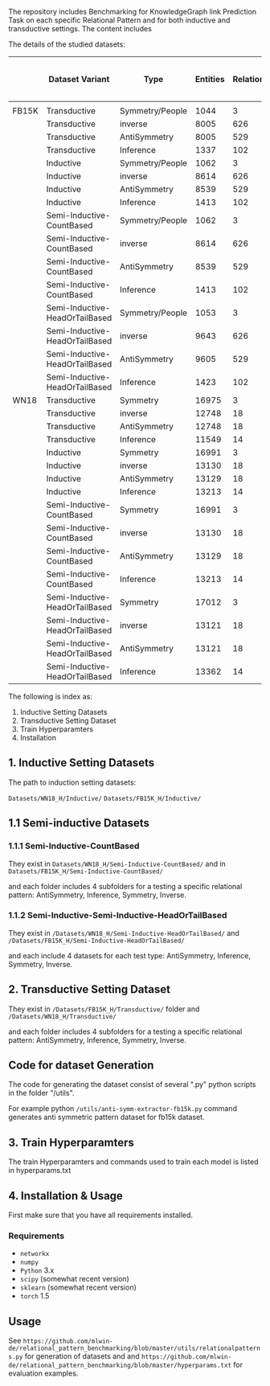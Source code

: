 
The repository includes Benchmarking for KnowledgeGraph link Prediction Task on each specific Relational Pattern and for both inductive and transductive settings.
The content includes





The details of the studied datasets:

|       | Dataset Variant                 | Type            |  Entities | Relations | Nodes In Graph | Edges In Graph | Avg Degree Of Graph | Dimension Of Graph | Strongly Connected Components |
|------|-----------------|---------------|---------------|---------------|-------------|-------------|---------------|--------------|------------|
                             |
| FB15K | Transductive                   | Symmetry/People | 1044           | 3               | 1044         | 2508         | 4                | 2508             | 142                         |
|       | Transductive                   | inverse         | 8005           | 626             | 8005         | 26457        | 6                | 26457            | 224                         |
|       | Transductive                   | AntiSymmetry    | 8005           | 529             | 8005         | 13277        | 3                | 13277            | 5050                        |
|       | Transductive                   | Inference       | 1337           | 102             | 1337         | 1072         | 1                | 1072             | 1313                        |
|       | Inductive                      | Symmetry/People | 1062           | 3               | 1062         | 2066         | 3                | 2066             | 328                         |
|       | Inductive                      | inverse         | 8614           | 626             | 8614         | 20256        | 4                | 20256            | 778                         |
|       | Inductive                      | AntiSymmetry    | 8539           | 529             | 8539         | 10102        | 2                | 10102            | 7247                        |
|       | Inductive                      | Inference       | 1413           | 102             | 1413         | 1065         | 1                | 1065             | 1397                        |
|       | Semi-Inductive-CountBased      | Symmetry/People | 1062           | 3               | 1062         | 2084         | 3                | 2084             | 319                         |
|       | Semi-Inductive-CountBased      | inverse         | 8614           | 626             | 8614         | 20907        | 4                | 20907            | 740                         |
|       | Semi-Inductive-CountBased      | AntiSymmetry    | 8539           | 529             | 8539         | 10407        | 2                | 10407            | 7117                        |
|       | Semi-Inductive-CountBased      | Inference       | 1413           | 102             | 1413         | 1110         | 1                | 1110             | 1389                        |
|       | Semi-Inductive-HeadOrTailBased | Symmetry/People | 1053           | 3               | 1053         | 2066         | 3                | 2066             | 319                         |
|       | Semi-Inductive-HeadOrTailBased | inverse         | 9643           | 626             | 9643         | 23799        | 4                | 23799            | 456                         |
|       | Semi-Inductive-HeadOrTailBased | AntiSymmetry    | 9605           | 529             | 9605         | 11870        | 2                | 11870            | 8122                        |
|       | Semi-Inductive-HeadOrTailBased | Inference       | 1423           | 102             | 1423         | 1110         | 1                | 1110             | 1407                        |
| WN18  | Transductive                   | Symmetry        | 16975          | 3               | 16975        | 33268        | 3                | 33268            | 2600                        |
|       | Transductive                   | inverse         | 12748          | 18              | 12748        | 18117        | 2                | 18117            | 3729                        |
|       | Transductive                   | AntiSymmetry    | 12748          | 18              | 12748        | 9058         | 1                | 9058             | 12732                       |
|       | Transductive                   | Inference       | 11549          | 14              | 11549        | 17371        | 3                | 17371            | 2931                        |
|       | Inductive                      | Symmetry        | 16991          | 3               | 16991        | 31110        | 3                | 31110            | 3977                        |
|       | Inductive                      | inverse         | 13130          | 18              | 13130        | 18287        | 2                | 18287            | 4019                        |
|       | Inductive                      | AntiSymmetry    | 13129          | 18              | 13129        | 9143         | 1                | 9143             | 13117                       |
|       | Inductive                      | Inference       | 13213          | 14              | 13213        | 18327        | 2                | 18327            | 4080                        |
|       | Semi-Inductive-CountBased      | Symmetry        | 16991          | 3               | 16991        | 31126        | 3                | 31126            | 3962                        |
|       | Semi-Inductive-CountBased      | inverse         | 13130          | 18              | 13130        | 18502        | 2                | 18502            | 3919                        |
|       | Semi-Inductive-CountBased      | AntiSymmetry    | 13129          | 18              | 13129        | 9250         | 1                | 9250             | 13113                       |
|       | Semi-Inductive-CountBased      | Inference       | 13213          | 14              | 13213        | 19151        | 2                | 19151            | 3705                        |
|       | Semi-Inductive-HeadOrTailBased | Symmetry        | 17012          | 3               | 17012        | 31159        | 3                | 31159            | 3977                        |
|       | Semi-Inductive-HeadOrTailBased | inverse         | 13121          | 18              | 13121        | 18652        | 2                | 18652            | 3828                        |
|       | Semi-Inductive-HeadOrTailBased | AntiSymmetry    | 13121          | 18              | 13121        | 9326         | 1                | 9326             | 13109                       |
|       | Semi-Inductive-HeadOrTailBased | Inference       | 13362          | 14              | 13362        | 20217        | 3                | 20217            | 3285                        |



The following is index as:

1. Inductive Setting Datasets 
2. Transductive Setting Dataset
3. Train Hyperparamters 
4. Installation

## 1. Inductive Setting Datasets 

The path to induction setting datasets:

``Datasets/WN18_H/Inductive/``
``Datasets/FB15K_H/Inductive/``


## 1.1 Semi-inductive Datasets

### 1.1.1 Semi-Inductive-CountBased

They exist in ``Datasets/WN18_H/Semi-Inductive-CountBased/``
and 
in ``Datasets/FB15K_H/Semi-Inductive-CountBased/``

and each folder includes 4 subfolders for a testing a specific relational pattern: AntiSymmetry, Inference, Symmetry, Inverse.   

### 1.1.2  Semi-Inductive-Semi-Inductive-HeadOrTailBased

They exist in 
``/Datasets/WN18_H/Semi-Inductive-HeadOrTailBased/``
and 
``/Datasets/FB15K_H/Semi-Inductive-HeadOrTailBased/``

and each include 4 datasets for each test type: AntiSymmetry, Inference, Symmetry, Inverse.

## 2. Transductive Setting Dataset
They exist in ``/Datasets/FB15K_H/Transductive/`` folder and ``/Datasets/WN18_H/Transductive/``

and each folder includes 4 subfolders for a testing a specific relational pattern: AntiSymmetry, Inference, Symmetry, Inverse.   


## Code for dataset Generation
The code for generating the dataset consist of several ".py" python scripts in the folder "/utils".  

For example python ``/utils/anti-symm-extractor-fb15k.py`` command generates anti symmetric pattern dataset for fb15k dataset.


## 3. Train Hyperparamters 
The train Hyperparamters and commands used to train each model is listed in hyperparams.txt

## 4. Installation & Usage

First make sure that you have all requirements installed.
###  Requirements
- `networkx`
- `numpy` 
- `Python` 3.x
- `scipy` (somewhat recent version)
- `sklearn` (somewhat recent version)
- `torch` 1.5

## Usage
See ``https://github.com/mlwin-de/relational_pattern_benchmarking/blob/master/utils/relationalpatterns.py`` for generation of datasets and and ``https://github.com/mlwin-de/relational_pattern_benchmarking/blob/master/hyperparams.txt`` for evaluation examples. 

